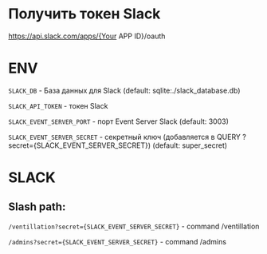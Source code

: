 # Получить токен Slack

https://api.slack.com/apps/{Your APP ID}/oauth

# ENV

`SLACK_DB` - База данных для Slack (default: sqlite:./slack_database.db)

`SLACK_API_TOKEN` - токен Slack

`SLACK_EVENT_SERVER_PORT` - порт Event Server Slack (default: 3003)

`SLACK_EVENT_SERVER_SECRET` - cекретный ключ (добавляется в QUERY ?secret={SLACK_EVENT_SERVER_SECRET}) (default: super_secret)

# SLACK

## Slash path:

`/ventillation?secret={SLACK_EVENT_SERVER_SECRET}` - command /ventillation

`/admins?secret={SLACK_EVENT_SERVER_SECRET}` - command /admins


